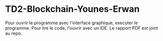 # TD2-Blockchain-Younes-Erwan
Pour ouvrir le programme avec l'interface graphique, executer le programme.
Pour lire le code, l'ouvrir avec un IDE. 
Le rapport PDF est joint au repo.
